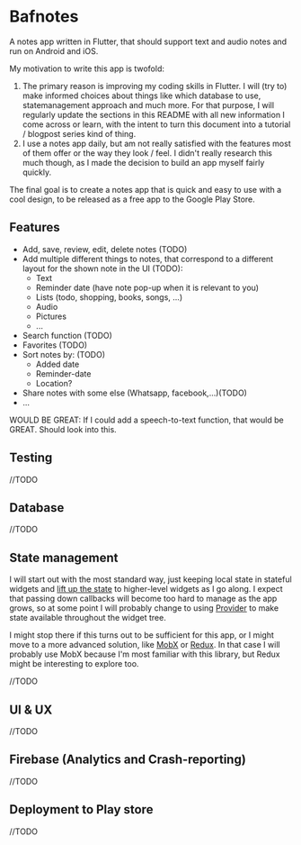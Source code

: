 # Bafnotes

A notes app written in Flutter, that should support text and audio notes and run on Android and iOS.

My motivation to write this app is twofold:
1. The primary reason is improving my coding skills in Flutter. I will (try to) make informed choices about things like which database to use, statemanagement approach and much more. For that purpose, I will regularly update the sections in this README with all new information I come across or learn, with the intent to turn this document into a tutorial / blogpost series kind of thing. 
2. I use a notes app daily, but am not really satisfied with the features most of them offer or the way they look / feel. I didn't really research this much though, as I made the decision to build an app myself fairly quickly.

The final goal is to create a notes app that is quick and easy to use with a cool design, to be released as a free app to the Google Play Store. 

## Features
* Add, save, review, edit, delete notes (TODO)
* Add multiple different things to notes, that correspond to a different layout for the shown note in the UI (TODO):
  * Text
  * Reminder date (have note pop-up when it is relevant to you)
  * Lists (todo, shopping, books, songs, ...)
  * Audio
  * Pictures
  * ...
* Search function (TODO)
* Favorites (TODO)
* Sort notes by: (TODO)
  * Added date
  * Reminder-date
  * Location?
 * Share notes with some else (Whatsapp, facebook,...)(TODO)
 * ...

WOULD BE GREAT:
If I could add a speech-to-text function, that would be GREAT. Should look into this.
 
## Testing
//TODO
## Database
//TODO
## State management
I will start out with the most standard way, just keeping local state in stateful widgets and [lift up the state][1] to higher-level widgets as I go along. I expect that passing down callbacks will become too hard to manage as the app grows, so at some point I will probably change to using [Provider][2] to make state available throughout the widget tree.

I might stop there if this turns out to be sufficient for this app, or I might move to a more advanced solution, like [MobX][3] or [Redux][4]. In that case I will probably use MobX because I'm most familiar with this library, but Redux might be interesting to explore too.  

[1]: https://flutter.dev/docs/development/data-and-backend/state-mgmt/simple#lifting-state-up
[2]: https://pub.dev/packages/provider
[3]: https://pub.dev/packages/mobx
[4]: https://pub.dev/packages/flutter_redux
//TODO
## UI & UX
//TODO
## Firebase (Analytics and Crash-reporting)
//TODO
## Deployment to Play store
//TODO



